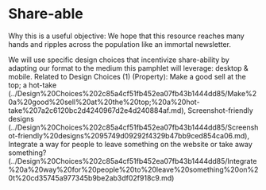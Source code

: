# Share-able

Why this is a useful objective: We hope that this resource reaches many hands and ripples across the population like an immortal newsletter. 

We will use specific design choices that incentivize share-ability by adapting our format to the medium this pamphlet will leverage: desktop & mobile. 
Related to Design Choices (1) (Property): Make a good sell at the top; a hot-take (../Design%20Choices%202c85a4cf51fb452ea07fb43b1444dd85/Make%20a%20good%20sell%20at%20the%20top;%20a%20hot-take%207a2c6120bc2d4240967d2e4d240884af.md), Screenshot-friendly designs (../Design%20Choices%202c85a4cf51fb452ea07fb43b1444dd85/Screenshot-friendly%20designs%2095749d09292f4329b47bb9ced854ca06.md), Integrate a way for people to leave something on the website or take away something? (../Design%20Choices%202c85a4cf51fb452ea07fb43b1444dd85/Integrate%20a%20way%20for%20people%20to%20leave%20something%20on%20t%20cd35745a977345b9be2ab3df02f918c9.md)